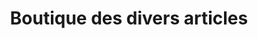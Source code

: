 ---
title: "Boutique des divers articles"
url: /macenta/boutique-des-divers-articles/
shop: Lebensmittel
---